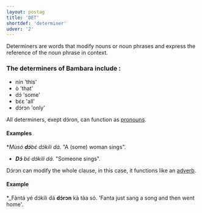 ```yaml
---
layout: postag
title: 'DET'
shortdef: 'determiner'
udver: '2'
---
```


Determiners are words that modify nouns or noun phrases and express the reference of the noun phrase in context. 

### The determiners of Bambara include :

- nín 'this'                                                
- ò 'that'
- dɔ́ 'some'
- bɛ́ɛ 'all'
- dɔ́rɔn 'only'

All determiners, exept dɔ́ron, can function as [pronouns](PRON).

#### Examples

*_Mùsó <b>dɔ́</b>bɛ́ dɔ́kili dá._ "A (some) woman sings".
* _<b>Dɔ́</b> bɛ́ dɔ́kili dá._ "Someone sings".

Dɔ́rɔn can modify the whole clause, in this case, it functions like an [adverb](ADV).

#### Example

*_Fàntá yé dɔ́kili dá <b>dɔ́rɔn</b> kà tàa só. 'Fanta just sang a song and then went home'.







<!-- Interlanguage links updated Út zář 29 18:40:44 CEST 2020 -->
